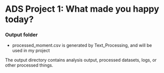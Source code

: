# ADS Project 1: What made you happy today?
### Output folder

* processed_moment.csv is generated by Text_Processing, and will be used in my project


The output directory contains analysis output, processed datasets, logs, or other processed things.

